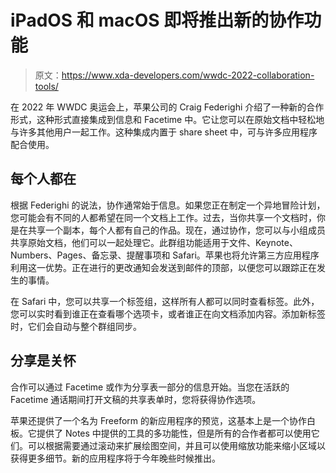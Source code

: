 # iPadOS 和 macOS 即将推出新的协作功能

> 原文：<https://www.xda-developers.com/wwdc-2022-collaboration-tools/>

在 2022 年 WWDC 奥运会上，苹果公司的 Craig Federighi 介绍了一种新的合作形式，这种形式直接集成到信息和 Facetime 中。它让您可以在原始文档中轻松地与许多其他用户一起工作。这种集成内置于 share sheet 中，可与许多应用程序配合使用。

## 每个人都在

根据 Federighi 的说法，协作通常始于信息。如果您正在制定一个异地冒险计划，您可能会有不同的人都希望在同一个文档上工作。过去，当你共享一个文档时，你是在共享一个副本，每个人都有自己的作品。现在，通过协作，您可以与小组成员共享原始文档，他们可以一起处理它。此群组功能适用于文件、Keynote、Numbers、Pages、备忘录、提醒事项和 Safari。苹果也将允许第三方应用程序利用这一优势。正在进行的更改通知会发送到邮件的顶部，以便您可以跟踪正在发生的事情。

在 Safari 中，您可以共享一个标签组，这样所有人都可以同时查看标签。此外，您可以实时看到谁正在查看哪个选项卡，或者谁正在向文档添加内容。添加新标签时，它们会自动与整个群组同步。

## 分享是关怀

合作可以通过 Facetime 或作为分享表一部分的信息开始。当您在活跃的 Facetime 通话期间打开文稿的共享表单时，您将获得协作选项。

苹果还提供了一个名为 Freeform 的新应用程序的预览，这基本上是一个协作白板。它提供了 Notes 中提供的工具的多功能性，但是所有的合作者都可以使用它们。可以根据需要通过滚动来扩展绘图空间，并且可以使用缩放功能来缩小区域以获得更多细节。新的应用程序将于今年晚些时候推出。